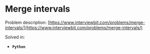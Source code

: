 # Merge intervals

Problem description: [https://www.interviewbit.com/problems/merge-intervals/](https://www.interviewbit.com/problems/merge-intervals/)


Solved in:

 * **`Python`**
